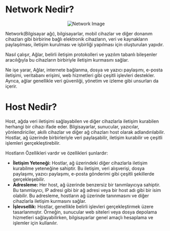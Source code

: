 # Network Nedir?

<div align="center">
    <img src="https://github.com/Okan-tumuklu/Network-dersleri/assets/117488504/247c7c1e-95c8-43b2-af11-26d62046f1f0" alt="Network Image">
</div>

Network(Bilgisayar ağı), bilgisayarlar, mobil cihazlar ve diğer donanım cihazları gibi birbirine bağlı elektronik cihazların, veri ve kaynakların paylaşılması, iletişim kurulması ve işbirliği yapılması için oluşturulan yapıdır.

Nasıl çalışır, Ağlar, belirli iletişim protokolleri ve yazılım tabanlı bileşenler aracılığıyla bu cihazların birbiriyle iletişim kurmasını sağlar.

Ne işe yarar, Ağlar, internete bağlanma, dosya ve yazıcı paylaşımı, e-posta iletişimi, veritabanı erişimi, web hizmetleri gibi çeşitli işlevleri destekler. Ayrıca, ağlar genellikle veri güvenliği, yönetim ve izleme gibi unsurları da içerir.

# Host Nedir?

Host, ağda veri iletişimi sağlayabilen ve diğer cihazlarla iletişim kurabilen herhangi bir cihazı ifade eder. Bilgisayarlar, sunucular, yazıcılar, yönlendiriciler, akıllı cihazlar ve diğer ağ cihazları host olarak adlandırılabilir. Hostlar, ağ üzerinde birbirleriyle veri paylaşabilir, iletişim kurabilir ve çeşitli işlemleri gerçekleştirebilir.

Hostların Özellikleri vardır ve özellikleri şunlardır:

- **İletişim Yeteneği:** Hostlar, ağ üzerindeki diğer cihazlarla iletişim kurabilme yeteneğine sahiptir. Bu iletişim, veri alışverişi, dosya paylaşımı, yazıcı paylaşımı, e-posta gönderimi gibi çeşitli şekillerde gerçekleşebilir.
- **Adresleme:** Her host, ağ üzerinde benzersiz bir tanımlayıcıya sahiptir. Bu tanımlayıcı, IP adresi gibi bir ağ adresi veya bir host adı gibi bir isim olabilir. Bu adresleme, hostların ağ üzerinde tanınmasını ve diğer cihazlarla iletişim kurmasını sağlar.
- **İşlevsellik:** Hostlar, genellikle belirli işlevleri gerçekleştirmek üzere tasarlanmıştır. Örneğin, sunucular web siteleri veya dosya depolama hizmetleri sağlayabilirken, bilgisayarlar genel amaçlı hesaplama ve işlemler için kullanılır.
